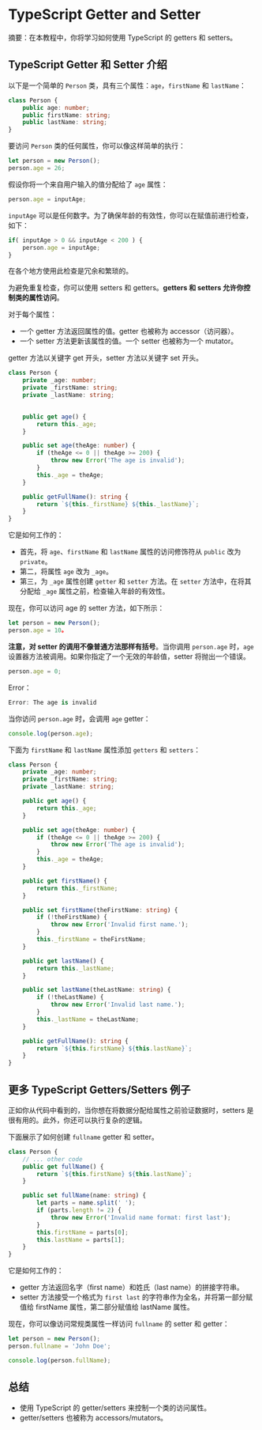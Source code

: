 # TypeScript Getter and Setter

摘要：在本教程中，你将学习如何使用 TypeScript 的 getters 和 setters。

## TypeScript Getter 和 Setter 介绍

以下是一个简单的 `Person` 类，具有三个属性：`age`，`firstName` 和 `lastName`：

```ts
class Person {
    public age: number;
    public firstName: string;
    public lastName: string;
}
```

要访问 `Person` 类的任何属性，你可以像这样简单的执行：

```ts
let person = new Person();
person.age = 26;

```

假设你将一个来自用户输入的值分配给了 `age` 属性：


```ts
person.age = inputAge;
```

`inputAge` 可以是任何数字。为了确保年龄的有效性，你可以在赋值前进行检查，如下：

```ts
if( inputAge > 0 && inputAge < 200 ) {
    person.age = inputAge;
}
```

在各个地方使用此检查是冗余和繁琐的。

为避免重复检查，你可以使用 setters 和 getters。**getters 和 setters 允许你控制类的属性访问**。

对于每个属性：

- 一个 getter 方法返回属性的值。getter 也被称为 accessor（访问器）。
- 一个 setter 方法更新该属性的值。一个 setter 也被称为一个 mutator。

getter 方法以关键字 get 开头，setter 方法以关键字 set 开头。

```ts
class Person {
    private _age: number;
    private _firstName: string;
    private _lastName: string;

 
    public get age() {
        return this._age;
    }

    public set age(theAge: number) {
        if (theAge <= 0 || theAge >= 200) {
            throw new Error('The age is invalid');
        }
        this._age = theAge;
    }

    public getFullName(): string {
        return `${this._firstName} ${this._lastName}`;
    }
}

```

它是如何工作的：

- 首先，将 `age`、`firstName` 和 `lastName` 属性的访问修饰符从 `public` 改为 `private`。
- 第二，将属性 `age` 改为 `_age`。
- 第三，为 `_age` 属性创建 `getter` 和 `setter` 方法。在 `setter` 方法中，在将其分配给 `_age` 属性之前，检查输入年龄的有效性。
  
现在，你可以访问 age 的 setter 方法，如下所示：

```ts
let person = new Person();
person.age = 10。

```

**注意，对 setter 的调用不像普通方法那样有括号**。当你调用 `person.age` 时，`age` 设置器方法被调用。如果你指定了一个无效的年龄值，setter 将抛出一个错误。

```ts
person.age = 0;
```

Error：

```ts
Error: The age is invalid
```

当你访问 `person.age` 时，会调用 `age` getter：

```ts
console.log(person.age);
```

下面为 `firstName` 和 `lastName` 属性添加 `getters` 和 `setters`：

```ts
class Person {
    private _age: number;
    private _firstName: string;
    private _lastName: string;

    public get age() {
        return this._age;
    }

    public set age(theAge: number) {
        if (theAge <= 0 || theAge >= 200) {
            throw new Error('The age is invalid');
        }
        this._age = theAge;
    }

    public get firstName() {
        return this._firstName;
    }

    public set firstName(theFirstName: string) {
        if (!theFirstName) {
            throw new Error('Invalid first name.');
        }
        this._firstName = theFirstName;
    }

    public get lastName() {
        return this._lastName;
    }

    public set lastName(theLastName: string) {
        if (!theLastName) {
            throw new Error('Invalid last name.');
        }
        this._lastName = theLastName;
    }

    public getFullName(): string {
        return `${this.firstName} ${this.lastName}`;
    }
}

```

## 更多 TypeScript Getters/Setters 例子

正如你从代码中看到的，当你想在将数据分配给属性之前验证数据时，setters 是很有用的。此外，你还可以执行复杂的逻辑。

下面展示了如何创建 `fullname` getter 和 setter。

```ts
class Person {
    // ... other code 
    public get fullName() {
        return `${this.firstName} ${this.lastName}`;
    }

    public set fullName(name: string) {
        let parts = name.split(' ');
        if (parts.length != 2) {
            throw new Error('Invalid name format: first last');
        }
        this.firstName = parts[0];
        this.lastName = parts[1];
    }
}
```

它是如何工作的：

- getter 方法返回名字（first name）和姓氏（last name）的拼接字符串。
- setter 方法接受一个格式为 `first last` 的字符串作为全名，并将第一部分赋值给 firstName 属性，第二部分赋值给 lastName 属性。

现在，你可以像访问常规类属性一样访问 `fullname` 的 setter 和 getter：

```ts
let person = new Person();
person.fullname = 'John Doe';

console.log(person.fullName);
```

## 总结

- 使用 TypeScript 的 getter/setters 来控制一个类的访问属性。
- getter/setters 也被称为 accessors/mutators。
